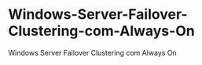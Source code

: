 # Windows-Server-Failover-Clustering-com-Always-On
Windows Server Failover Clustering com Always On
